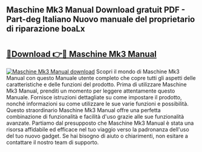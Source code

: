 ## Maschine Mk3 Manual Download gratuit PDF - Part-deg Italiano Nuovo manuale del proprietario di riparazione boaLx

# <h2><a href="http://dfepu95.blite.top/?on=Maschine+Mk3+Manual">🔗Download 👉🔴 Maschine Mk3 Manual</a></h2>

[![Maschine Mk3 Manual download](https://i.imgur.com/lujVjoI.png)](http://dfepu95.blite.top/?on=Maschine+Mk3+Manual)
Scopri il mondo di Maschine Mk3 Manual con questo Manuale utente completo che copre tutti gli aspetti delle caratteristiche e delle funzioni del prodotto. Prima di utilizzare Maschine Mk3 Manual, prenditi un momento per leggere attentamente questo Manuale. Fornisce istruzioni dettagliate su come impostare il prodotto, nonché informazioni su come utilizzare le sue varie funzioni e possibilità. Questo straordinario Maschine Mk3 Manual offre una perfetta combinazione di funzionalità e facilità d'uso grazie alle sue funzionalità avanzate. Partiamo dal presupposto che Maschine Mk3 Manual è stata una risorsa affidabile ed efficace nel tuo viaggio verso la padronanza dell'uso del tuo nuovo gadget. Se hai bisogno di aiuto o chiarimenti, non esitare a contattare il nostro team di supporto.
